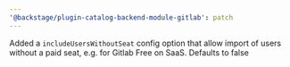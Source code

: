 ```yaml
---
'@backstage/plugin-catalog-backend-module-gitlab': patch
---
```


Added a `includeUsersWithoutSeat` config option that allow import of users without a paid seat, e.g. for Gitlab Free on SaaS. Defaults to false
